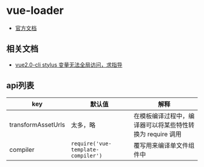 # vue-loader

- [官方文档](https://vue-loader.vuejs.org/zh/)

## 相关文档

- [vue2.0-cli stylus 变量无法全局访问，求指导](https://segmentfault.com/q/1010000009420382)

## api列表

| key                              | 默认值                                  | 解释                                                                                                            |
| -------------------------------- | --------------------------------------- | --------------------------------------------------------------------------------------------------------------- |
| transformAssetUrls               | 太多，略                                | 在模板编译过程中，编译器可以将某些特性转换为 require 调用                                                       |
| compiler                         | `require('vue-template-compiler')`      | 覆写用来编译单文件组件中 <template> 块的默认编译器                                                              |
| compilerOptions                  | {}                                      | 模板编译器的选项                                                                                                |
| transpileOptions                 | {}                                      | 为渲染函数的生成码配置从 ES2015+ 到 ES5 的转译选项                                                              |
| optimizeSSR                      | -                                       | 开启 Vue 2.4 服务端渲染的编译优化之后，渲染函数将会把返回的 vdom 树的一部分编译为字符串，以提升服务端渲染的性能 |
| hotReload                        | -                                       | 是否使用 webpack 的模块热替换                                                                                   |
| productionMode                   | `process.env.NODE_ENV === 'production'` | 强制指定为生产环境，即禁止 loader 注入只在开发环境有效的代码                                                    |
| shadowMode                       | false                                   | 编译用于 Shadow DOM 内部的组件                                                                                  |
| cacheDirectory / cacheIdentifier | undefined                               | 当这两个选项同时被设置时，开启基于文件系统的模板编译缓存                                                        |